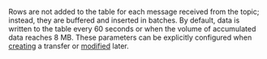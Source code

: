 Rows are not added to the table for each message received from the topic; instead, they are buffered and inserted in batches. By default, data is written to the table every 60 seconds or when the volume of accumulated data reaches 8 MB. These parameters can be explicitly configured when [creating](../../../yql/reference/syntax/create-transfer.md) a transfer or [modified](../../../yql/reference/syntax/alter-transfer.md) later.